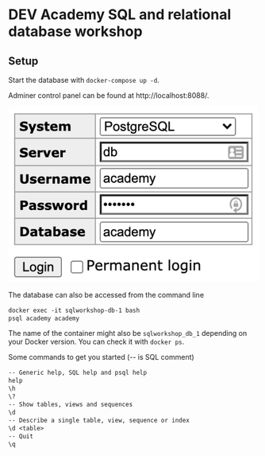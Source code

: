 # DEV Academy SQL and relational database workshop

## Setup

Start the database with `docker-compose up -d`.

Adminer control panel can be found at http://localhost:8088/.

![Login information](login.png)

The database can also be accessed from the command line

```
docker exec -it sqlworkshop-db-1 bash
psql academy academy
```
The name of the container might also be `sqlworkshop_db_1` depending on your Docker version. You can check it with `docker ps`.

Some commands to get you started (-- is SQL comment)
```
-- Generic help, SQL help and psql help
help
\h
\?
-- Show tables, views and sequences
\d
-- Describe a single table, view, sequence or index
\d <table>
-- Quit
\q
```

